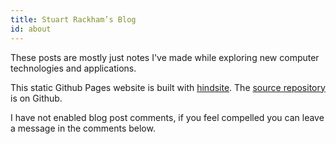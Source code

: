 ```yaml
---
title: Stuart Rackham’s Blog
id: about
---
```


These posts are mostly just notes I've made while exploring new computer technologies and applications.

This static Github Pages website is built with [hindsite](https://github.com/srackham/hindsite). The [source repository](https://github.com/srackham/stuarts-notes) is on Github.

I have not enabled blog post comments, if you feel compelled you can leave a message in the comments below.